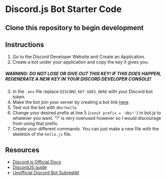 # Discord.js Bot Starter Code

## Clone this repository to begin development

## Instructions
1. Go to the Discord Developer Website and Create an Application.
2. Create a bot under your application and copy the key it gives you. 

##### **WARNING: DO NOT LOSE OR GIVE OUT THIS KEY! IF THIS DOES HAPPEN, REGENERATE A NEW KEY IN YOUR DISCORD DEVELOPER CONSOLE!**

3. In the ```.env``` file replace ```DISCORD_KEY_GOES_HERE``` with your Discord bot token.
4. Make the bot join your server by creating a bot link [here](https://discordapi.com/permissions.html).
5. Test out the bot with ```dbs!hello```
6. Change your desired prefix at line 5 (```const prefix = 'dbs!'```) in bot.js to whatever you want. "!" is very overused however so I would discourage from using that prefix.
7. Create your different commands. You can just make a new file with the skeleton of the ```hello.js``` file.

## Resources
- [Discord.js Official Docs](https://discord.js.org)
- [DiscordJS.guide](https://discordjs.guide)
- [Unofficial Discord Bot Subreddit](https://www.reddit.com/r/Discord_Bots/)